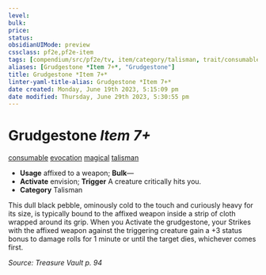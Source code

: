 ```yaml
---
level:
bulk:
price:
status:
obsidianUIMode: preview
cssclass: pf2e,pf2e-item
tags: [compendium/src/pf2e/tv, item/category/talisman, trait/consumable, trait/evocation, trait/magical, trait/talisman]
aliases: [Grudgestone *Item 7+*, "Grudgestone"]
title: Grudgestone *Item 7+*
linter-yaml-title-alias: Grudgestone *Item 7+*
date created: Monday, June 19th 2023, 5:15:09 pm
date modified: Thursday, June 29th 2023, 5:30:55 pm
---
```


# Grudgestone *Item 7+*

[consumable](rules/traits/consumable.md) [evocation](rules/traits/evocation.md) [magical](rules/traits/magical.md) [talisman](rules/traits/talisman.md)  

- **Usage** affixed to a weapon; **Bulk**—
- **Activate** envision; **Trigger** A creature critically hits you.
- **Category** Talisman

This dull black pebble, ominously cold to the touch and curiously heavy for its size, is typically bound to the affixed weapon inside a strip of cloth wrapped around its grip. When you Activate the grudgestone, your Strikes with the affixed weapon against the triggering creature gain a +3 status bonus to damage rolls for 1 minute or until the target dies, whichever comes first.

*Source: Treasure Vault p. 94*
